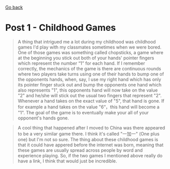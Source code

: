 [Go back](toc.html)
# Post 1 - Childhood Games
> A thing that intrigued me a lot during my childhood was childhood games I'd play with my classmates sometimes when we were bored. One of those games was something called chopsticks, a game where at the beginning you stick out both of your hands' pointer fingers which represent the number “1” for each hand. If I remember correctly, the mechanics of the game is there are continuous rounds where two players take turns using one of their hands to bump one of the opponents hands, when, say, I use my right hand which has only its pointer finger stuck out and bump the opponents one hand which also represents "1", this opponents hand will now take on the value "2" and he/she will stick out the usual two fingers that represent "2". Whenever a hand takes on the exact value of "5", that hand is gone. If for example a hand takes on the value "6“，this hand will become a "1". The goal of the game is to eventually make your all of your opponent's hands gone. 

> A cool thing that happened after I moved to China was there appeared to be a very similar game there. I think it's called "一加一" (One plus one) but I'm not so sure. The thing about these childhood games is that it could have appered before the internet was born, meaning that these games are usually spread across people by word and experience playing. So, if the two games I mentioned above really do have a link, I think that would just be incredible.